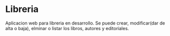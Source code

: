 # Libreria
Aplicacion web para libreria en desarrollo. Se puede crear, modificar(dar de alta o baja), elminar o listar los libros, autores y editoriales. 
